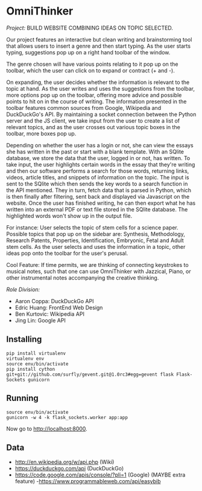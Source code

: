 OmniThinker
===========

*Project:* BUILD WEBSITE COMBINING IDEAS ON TOPIC SELECTED.

Our project features an interactive but clean writing and brainstorming tool
that allows users to insert a genre and then start typing. As the user starts
typing, suggestions pop up on a right hand toolbar of the window.

The genre chosen will have various points relating to it pop up on the toolbar,
which the user can click on to expand or contract (+ and -).

On expanding, the user decides whether the information is relevant to the topic
at hand. As the user writes and uses the suggestions from the toolbar, more
options pop up on the toolbar, offering more advice and possible points to hit
on in the course of writing. The information presented in the toolbar features
common sources from Google, Wikipedia and DuckDuckGo's API. By maintaining a
socket connection between the Python server and the JS client, we take input
from the user to create a list of relevant topics, and as the user crosses out
various topic boxes in the toolbar, more boxes pop up.

Depending on whether the user has a login or not, she can view the essays she
has written in the past or start with a blank template. With an SQlite database,
we store the data that the user, logged in or not, has written. To take input,
the user highlights certain words in the essay that they're writing and then our
software performs a search for those words, returning links, videos, article
titles, and snippets of information on the topic. The input is sent to the
SQlite which then sends the key words to a search function in the API mentioned.
They in turn, fetch data that is parsed in Python, which is then finally after
filtering, sent back and displayed via Javascript on the website. Once the user
has finished writing, he can then export what he has written into an external
PDF or text file stored in the SQlite database. The highlighted words won't show
up in the output file.

For instance: User selects the topic of stem cells for a science paper. Possible
topics that pop up on the sidebar are: Synthesis, Methodology, Research Patents,
Properties, Identification, Embryonic, Fetal and Adult stem cells. As the user
selects and uses the information in a topic, other ideas pop onto the toolbar
for the user's perusal.

Cool Feature: If time permits, we are thinking of connecting keystrokes to
musical notes, such that one can use OmniThinker with Jazzical, Piano, or other
instrumental notes accompanying the creative thinking.

*Role Division:*

+ Aaron Coppa: DuckDuckGo API
+ Edric Huang: FrontEnd Web Design
+ Ben Kurtovic: Wikipedia API
+ Jing Lin: Google API

Installing
----------

    pip install virtualenv
    virtualenv env
    source env/bin/activate
    pip install cython git+git://github.com/surfly/gevent.git@1.0rc3#egg=gevent flask Flask-Sockets gunicorn

Running
-------

    source env/bin/activate
    gunicorn -w 4 -k flask_sockets.worker app:app

Now go to [http://localhost:8000](http://localhost:8000).

Data
----

- http://en.wikipedia.org/w/api.php (Wiki)
- https://duckduckgo.com/api (DuckDuckGo)
- https://code.google.com/apis/console/?pli=1 (Google)
(MAYBE extra feature)
-https://www.programmableweb.com/api/easybib
